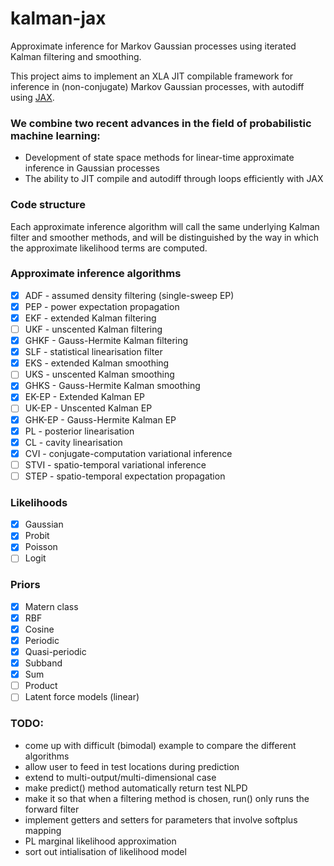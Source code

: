 # kalman-jax
Approximate inference for Markov Gaussian processes using iterated Kalman filtering and smoothing.

This project aims to implement an XLA JIT compilable framework for inference in (non-conjugate) Markov Gaussian processes, with autodiff using [JAX](https://github.com/google/jax).

### We combine two recent advances in the field of probabilistic machine learning:
 - Development of state space methods for linear-time approximate inference in Gaussian processes
 - The ability to JIT compile and autodiff through loops efficiently with JAX

### Code structure
Each approximate inference algorithm will call the same underlying Kalman filter and smoother methods, and will be distinguished by the way in which the approximate likelihood terms are computed.

### Approximate inference algorithms
 - [x] ADF - assumed density filtering (single-sweep EP)
 - [x] PEP - power expectation propagation
 - [x] EKF - extended Kalman filtering
 - [ ] UKF - unscented Kalman filtering
 - [x] GHKF - Gauss-Hermite Kalman filtering
 - [x] SLF - statistical linearisation filter
 - [x] EKS - extended Kalman smoothing
 - [ ] UKS - unscented Kalman smoothing
 - [x] GHKS - Gauss-Hermite Kalman smoothing
 - [x] EK-EP - Extended Kalman EP
 - [ ] UK-EP - Unscented Kalman EP
 - [x] GHK-EP - Gauss-Hermite Kalman EP
 - [x] PL - posterior linearisation
 - [x] CL - cavity linearisation
 - [x] CVI - conjugate-computation variational inference
 - [ ] STVI - spatio-temporal variational inference
 - [ ] STEP - spatio-temporal expectation propagation

### Likelihoods
- [x] Gaussian
- [x] Probit
- [x] Poisson
- [ ] Logit

### Priors
- [x] Matern class
- [x] RBF
- [x] Cosine
- [x] Periodic
- [x] Quasi-periodic
- [x] Subband
- [x] Sum
- [ ] Product
- [ ] Latent force models (linear)

### TODO:
- come up with difficult (bimodal) example to compare the different algorithms
- allow user to feed in test locations during prediction
- extend to multi-output/multi-dimensional case
- make predict() method automatically return test NLPD
- make it so that when a filtering method is chosen, run() only runs the forward filter
- implement getters and setters for parameters that involve softplus mapping
- PL marginal likelihood approximation
- sort out intialisation of likelihood model
